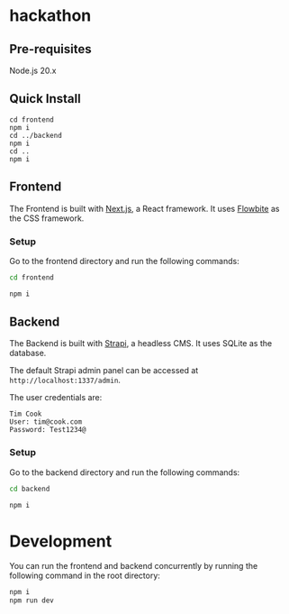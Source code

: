 # hackathon

## Pre-requisites

Node.js 20.x

## Quick Install

```
cd frontend
npm i
cd ../backend
npm i
cd ..
npm i
```


## Frontend

The Frontend is built with [Next.js](https://nextjs.org/), a React framework. It uses [Flowbite](https://flowbite.com/)
as the CSS framework.

### Setup

Go to the frontend directory and run the following commands:

```bash
cd frontend
```

```bash
npm i
```

## Backend

The Backend is built with [Strapi](https://strapi.io/), a headless CMS. It uses SQLite as the database.

The default Strapi admin panel can be accessed at `http://localhost:1337/admin`.

The user credentials are:
```
Tim Cook
User: tim@cook.com
Password: Test1234@
```

### Setup

Go to the backend directory and run the following commands:

```bash
cd backend
```

```bash
npm i
```


# Development

You can run the frontend and backend concurrently by running the following command in the root directory:

```bash
npm i
npm run dev
```


